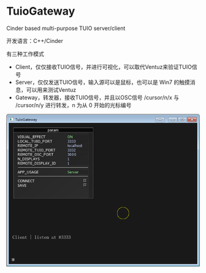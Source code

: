 TuioGateway
===========

Cinder based multi-purpose TUIO server/client

开发语言：C++/Cinder

有三种工作模式 
  * Client，仅仅接收TUIO信号，并进行可视化，可以取代Ventuz来验证TUIO信号
  * Server，仅仅发送TUIO信号，输入源可以是鼠标，也可以是 Win7 的触摸消息，可以用来测试Ventuz
  * Gateway，转发器，接收TUIO信号，并且以OSC信号 /cursor/n/x 与 /cursor/n/y 进行转发，n 为从 0 开始的光标编号

![](/doc/screenshot.png "运行时截屏")


